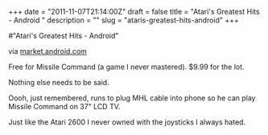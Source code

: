+++
date = "2011-11-07T21:14:00Z"
draft = false
title = "Atari's Greatest Hits - Android "
description = ""
slug = "ataris-greatest-hits-android"
+++

#"Atari's Greatest Hits - Android"


 <div class="posterous_bookmarklet_entry">
 <div class='p_embed p_image_embed'>
<img alt="" src="https://www.gstatic.com/android/market/com.atari.mobile.greatesthits/f-1024-0" />
</div>
<div class="posterous_quote_citation">via <a href="https://market.android.com/details?id=com.atari.mobile.greatesthits">market.android.com</a></div>
 <p>Free for Missile Command (a game I never mastered). $9.99 for the lot.
</p><p>Nothing else needs to be said. 
</p><p>Oooh, just remembered, runs to plug MHL cable into phone so he can play Missile Command on 37" LCD TV. 
</p><p>Just like the Atari 2600 I never owned with the joysticks I always hated.</p></div>
 
